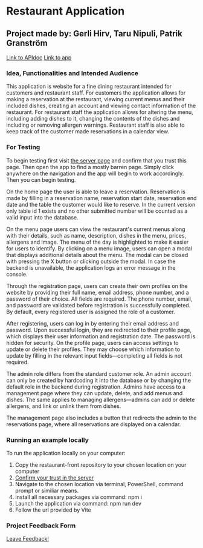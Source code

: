 # Restaurant Application

## Project made by: Gerli Hirv, Taru Nipuli, Patrik Granström

[Link to APIdoc](https://10.120.32.81/~tarunip/docs/index.html)
[Link to app](https://users.metropolia.fi/~gerlih/restaurant-web-project-25/)

### Idea, Functionalities and Intended Audience

This application is website for a fine dining restaurant intended for customers
and restaurant staff.
For customers the application allows for making a reservation at the restaurant, viewing current
menus and their included dishes, creating an account and viewing contact information
of the restaurant.
For restaurant staff the application allows for altering the menu, including adding dishes to it,
changing the contents of the dishes and including or removing allergen warnings. Restaurant staff
is also able to keep track of the customer made reservations in a calendar view.

### For Testing

To begin testing first visit [the server page](https://10.120.32.81/) and confirm that you trust this page.
Then open the app to find a mostly barren page.
Simply click anywhere on the navigation and the app will begin to work accordingly.
Then you can begin testing.

On the home page the user is able to leave a reservation. Reservation is made by filling in
a reservation name, reservation start date, reservation end date and the table the customer
would like to reserve.
In the current version only table id 1 exists and no other submitted number will be counted as
a valid input into the database.

On the menu page users can view the restaurant's current menus along with their details, such as name, description, dishes in the menu, prices, allergens and image. The menu of the day is highlighted to make it easier for users to identify. By clicking on a menu image, users can open a modal that displays additional details about the menu. The modal can be closed with pressing the X button or clicking outside the modal. In case the backend is unavailable, the application logs an error message in the console.

Through the registration page, users can create their own profiles on the website by providing their full name, email address, phone number, and a password of their choice. All fields are required. The phone number, email, and password are validated before registration is successfully completed. By default, every registered user is assigned the role of a customer.

After registering, users can log in by entering their email address and password. Upon successful login, they are redirected to their profile page, which displays their user information and registration date. The password is hidden for security. On the profile page, users can access settings to update or delete their profiles. They may choose which information to update by filling in the relevant input fields—completing all fields is not required.

The admin role differs from the standard customer role. An admin account can only be created by hardcoding it into the database or by changing the default role in the backend during registration. Admins have access to a management page where they can update, delete, and add menus and dishes. The same applies to managing allergens—admins can add or delete allergens, and link or unlink them from dishes.

The management page also includes a button that redirects the admin to the reservations page, where all reservations are displayed on a calendar.

### Running an example locally

To run the application locally on your computer:

1. Copy the restaurant-front repository to your chosen location on your computer
2. [Confirm your trust in the server](https://10.120.32.81/)
3. Navigate to the chosen location via terminal, PowerShell, command prompt or similiar
   means.
4. Install all necessary packages via command: npm i
5. Launch the application via command: npm run dev
6. Follow the url provided by Vite

### Project Feedback Form

[Leave Feedback!](https://docs.google.com/forms/d/e/1FAIpQLSc-TwLOgZ9pyWJg2W9m80UVJZmgRvoQTg-5IVJXjyXH_EG6ig/viewform?usp=dialog)
